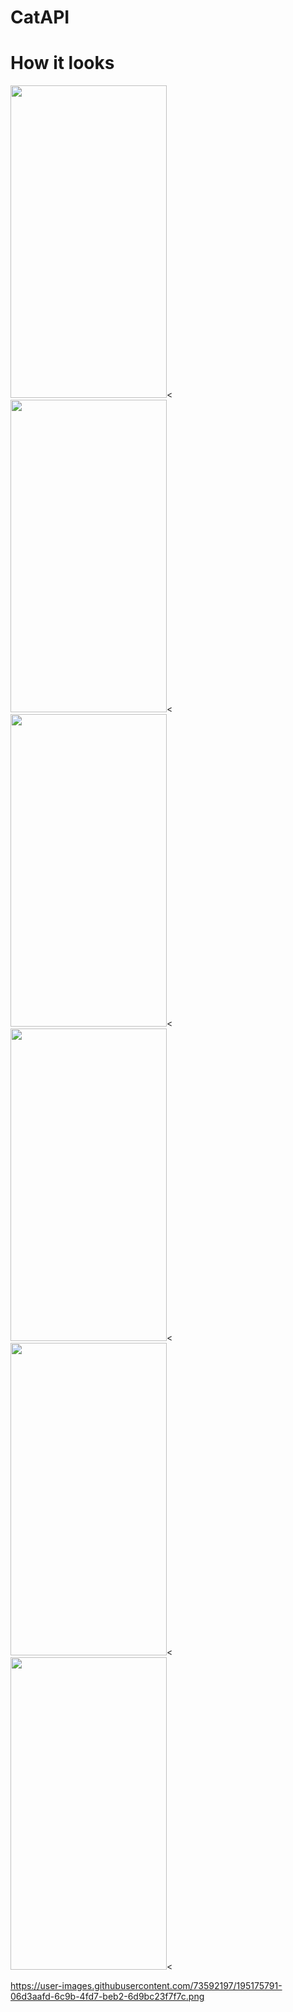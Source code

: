 #  CatAPI


# How it looks

<img src="https://user-images.githubusercontent.com/73592197/195173508-06d8443b-293c-4197-8dc6-9028bdc3c87d.png" width="250" height="500" /><
 <img src="https://user-images.githubusercontent.com/73592197/195173530-049a8689-5e25-4062-a43f-32b4bd39c3b7.png" width="250" height="500" /><
  <img src="https://user-images.githubusercontent.com/73592197/195173520-1e8581a0-27e8-47df-94f0-18928a4671f9.png)" width="250" height="500" /><
 <img src="https://user-images.githubusercontent.com/73592197/195173511-5e1d84f3-70e8-4ec6-b158-1c384e3eea.png" width="250" height="500" /><
 <img src="https://user-images.githubusercontent.com/73592197/195175545-c4d6477d-ae20-4844-bba4-d03c7f6bc2ef.png" width="250" height="500" /><
  <img src="https://user-images.githubusercontent.com/73592197/195175569-c63843f6-c392-42ab-a275-c551bd99fcc4.png" width="250" height="500" /><


https://user-images.githubusercontent.com/73592197/195175791-06d3aafd-6c9b-4fd7-beb2-6d9bc23f7f7c.png
